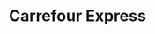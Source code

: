 ---
title: "Carrefour Express"
url: /ciudad-autonoma-de-buenos-aires/carrefour-express-avenida-san-juan/
shop: comodidad
---
